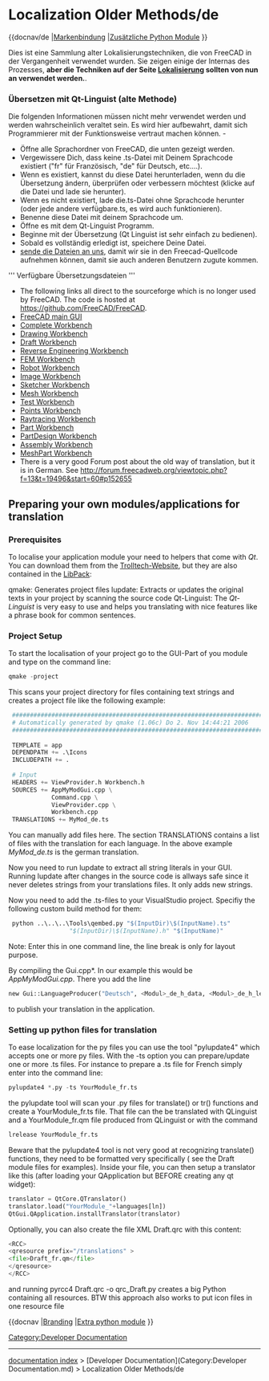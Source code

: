 # Localization Older Methods/de
{{docnav/de
|[Markenbindung](Branding/de.md)
|[Zusätzliche Python Module](Extra_python_modules/de.md)
}}

Dies ist eine Sammlung alter Lokalisierungstechniken, die von FreeCAD in der Vergangenheit verwendet wurden. Sie zeigen einige der Internas des Prozesses, **aber die Techniken auf der Seite [Lokalisierung](Lokalisation/de.md) sollten von nun an verwendet werden.**.

### Übersetzen mit Qt-Linguist (alte Methode) 

Die folgenden Informationen müssen nicht mehr verwendet werden und werden wahrscheinlich veraltet sein. Es wird hier aufbewahrt, damit sich Programmierer mit der Funktionsweise vertraut machen können. -

-   Öffne alle Sprachordner von FreeCAD, die unten gezeigt werden.
-   Vergewissere Dich, dass keine .ts-Datei mit Deinem Sprachcode existiert (\"fr\" für Französisch, \"de\" für Deutsch, etc\....).
-   Wenn es existiert, kannst du diese Datei herunterladen, wenn du die Übersetzung ändern, überprüfen oder verbessern möchtest (klicke auf die Datei und lade sie herunter).
-   Wenn es nicht existiert, lade die.ts-Datei ohne Sprachcode herunter (oder jede andere verfügbare.ts, es wird auch funktionieren).
-   Benenne diese Datei mit deinem Sprachcode um.
-   Öffne es mit dem Qt-Linguist Programm.
-   Beginne mit der Übersetzung (Qt Linguist ist sehr einfach zu bedienen).
-   Sobald es vollständig erledigt ist, speichere Deine Datei.
-   [sende die Dateien an uns](http://www.freecadweb.org/tracker/main_page.php), damit wir sie in den Freecad-Quellcode aufnehmen können, damit sie auch anderen Benutzern zugute kommen.

\'\'\' Verfügbare Übersetzungsdateien \'\'\'

-   The following links all direct to the sourceforge which is no longer used by FreeCAD. The code is hosted at <https://github.com/FreeCAD/FreeCAD>.
-   [FreeCAD main GUI](http://free-cad.svn.sourceforge.net/viewvc/free-cad/trunk/src/Gui/Language/)
-   [Complete Workbench](http://free-cad.svn.sourceforge.net/viewvc/free-cad/trunk/src/Mod/Complete/Gui/Resources/translations/)
-   [Drawing Workbench](http://free-cad.svn.sourceforge.net/viewvc/free-cad/trunk/src/Mod/Drawing/Gui/Resources/translations/)
-   [Draft Workbench](http://free-cad.svn.sourceforge.net/viewvc/free-cad/trunk/src/Mod/Draft/Resources/translations/)
-   [Reverse Engineering Workbench](http://free-cad.svn.sourceforge.net/viewvc/free-cad/trunk/src/Mod/ReverseEngineering/Gui/Resources/translations/)
-   [FEM Workbench](http://free-cad.svn.sourceforge.net/viewvc/free-cad/trunk/src/Mod/Fem/Gui/Resources/translations/)
-   [Robot Workbench](http://free-cad.svn.sourceforge.net/viewvc/free-cad/trunk/src/Mod/Robot/Gui/Resources/translations/)
-   [Image Workbench](http://free-cad.svn.sourceforge.net/viewvc/free-cad/trunk/src/Mod/Image/Gui/Resources/translations/)
-   [Sketcher Workbench](http://free-cad.svn.sourceforge.net/viewvc/free-cad/trunk/src/Mod/Sketcher/Gui/Resources/translations/)
-   [Mesh Workbench](http://free-cad.svn.sourceforge.net/viewvc/free-cad/trunk/src/Mod/Mesh/Gui/Resources/translations/)
-   [Test Workbench](http://free-cad.svn.sourceforge.net/viewvc/free-cad/trunk/src/Mod/Test/Gui/Resources/translations/)
-   [Points Workbench](http://free-cad.svn.sourceforge.net/viewvc/free-cad/trunk/src/Mod/Points/Gui/Resources/translations/)
-   [Raytracing Workbench](http://free-cad.svn.sourceforge.net/viewvc/free-cad/trunk/src/Mod/Raytracing/Gui/Resources/translations/)
-   [Part Workbench](http://free-cad.svn.sourceforge.net/viewvc/free-cad/trunk/src/Mod/Part/Gui/Resources/translations/)
-   [PartDesign Workbench](http://free-cad.svn.sourceforge.net/viewvc/free-cad/trunk/src/Mod/PartDesign/Gui/Resources/translations/)
-   [Assembly Workbench](http://free-cad.svn.sourceforge.net/viewvc/free-cad/trunk/src/Mod/Assembly/Gui/Resources/translations/)
-   [MeshPart Workbench](http://free-cad.svn.sourceforge.net/viewvc/free-cad/trunk/src/Mod/MeshPart/Gui/Resources/translations/)
-   There is a very good Forum post about the old way of translation, but it is in German. See <http://forum.freecadweb.org/viewtopic.php?f=13&t=19496&start=60#p152655>

## Preparing your own modules/applications for translation 

### Prerequisites

To localise your application module your need to helpers that come with *Qt*. You can download them from the [Trolltech-Website](http://www.trolltech.com/products/qt/downloads), but they are also contained in the [LibPack](Third_Party_Libraries.md):

qmake: Generates project files
lupdate: Extracts or updates the original texts in your project by scanning the source code
Qt-Linguist: The *Qt-Linguist* is very easy to use and helps you translating with nice features like a phrase book for common sentences.

### Project Setup 

To start the localisation of your project go to the GUI-Part of you module and type on the command line:


```python
qmake -project
```

This scans your project directory for files containing text strings and creates a project file like the following example:


```python
 ######################################################################
 # Automatically generated by qmake (1.06c) Do 2. Nov 14:44:21 2006
 ######################################################################
 
 TEMPLATE = app
 DEPENDPATH += .\Icons
 INCLUDEPATH += .
 
 # Input
 HEADERS += ViewProvider.h Workbench.h
 SOURCES += AppMyModGui.cpp \
            Command.cpp \
            ViewProvider.cpp \
            Workbench.cpp
 TRANSLATIONS += MyMod_de.ts
```

You can manually add files here. The section TRANSLATIONS contains a list of files with the translation for each language. In the above example *MyMod\_de.ts* is the german translation.

Now you need to run lupdate to extract all string literals in your GUI. Running lupdate after changes in the source code is allways safe since it never deletes strings from your translations files. It only adds new strings.

Now you need to add the .ts-files to your VisualStudio project. Specifiy the following custom build method for them:


```python
 python ..\..\..\Tools\qembed.py "$(InputDir)\$(InputName).ts"
                 "$(InputDir)\$(InputName).h" "$(InputName)"
```

Note: Enter this in one command line, the line break is only for layout purpose.

By compiling the Gui.cpp*. In our example this would be *AppMyModGui.cpp*. There you add the line


```python
new Gui::LanguageProducer("Deutsch", <Modul>_de_h_data, <Modul>_de_h_len);
```

to publish your translation in the application.

### Setting up python files for translation 

To ease localization for the py files you can use the tool \"pylupdate4\" which accepts one or more py files. With the -ts option you can prepare/update one or more .ts files. For instance to prepare a .ts file for French simply enter into the command line:


```python
pylupdate4 *.py -ts YourModule_fr.ts 
```

the pylupdate tool will scan your .py files for translate() or tr() functions and create a YourModule\_fr.ts file. That file can the be translated with QLinguist and a YourModule\_fr.qm file produced from QLinguist or with the command


```python
lrelease YourModule_fr.ts
```

Beware that the pylupdate4 tool is not very good at recognizing translate() functions, they need to be formatted very specifically ( see the Draft module files for examples). Inside your file, you can then setup a translator like this (after loading your QApplication but BEFORE creating any qt widget):


```python
translator = QtCore.QTranslator()
translator.load("YourModule_"+languages[ln])
QtGui.QApplication.installTranslator(translator)
```

Optionally, you can also create the file XML Draft.qrc with this content:


```python
<RCC>
<qresource prefix="/translations" > 
<file>Draft_fr.qm</file> 
</qresource> 
</RCC> 
```

and running pyrcc4 Draft.qrc -o qrc\_Draft.py creates a big Python containing all resources. BTW this approach also works to put icon files in one resource file


{{docnav
|[Branding](Branding.md)
|[Extra python module](Extra_python_modules.md)
}}


 

[Category:Developer Documentation](Category:Developer_Documentation.md)

---
[documentation index](../README.md) > [Developer Documentation](Category:Developer Documentation.md) > Localization Older Methods/de
